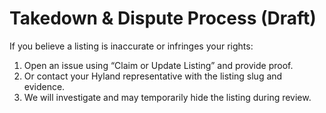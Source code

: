 # Takedown & Dispute Process (Draft)
If you believe a listing is inaccurate or infringes your rights:
1. Open an issue using “Claim or Update Listing” and provide proof.
2. Or contact your Hyland representative with the listing slug and evidence.
3. We will investigate and may temporarily hide the listing during review.
